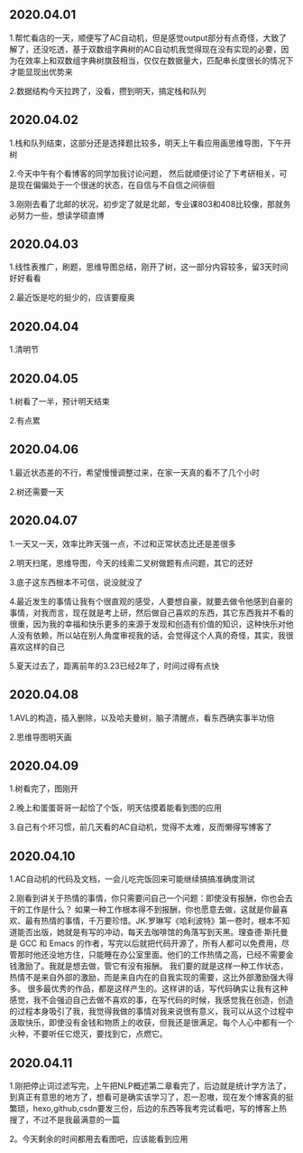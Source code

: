 ## 2020.04.01
1.帮忙看店的一天，顺便写了AC自动机，但是感觉output部分有点奇怪，大致了解了，还没吃透，基于双数组字典树的AC自动机我觉得现在没有实现的必要，因为在效率上和双数组字典树旗鼓相当，仅仅在数据量大，匹配串长度很长的情况下才能显现出优势来

2.数据结构今天拉跨了，没看，攒到明天，搞定栈和队列

## 2020.04.02
1.栈和队列结束，这部分还是选择题比较多，明天上午看应用画思维导图，下午开树

2.今天中午有个看博客的同学加我讨论问题， 然后就顺便讨论了下考研相关，可是现在偏偏处于一个很迷的状态，在自信与不自信之间徘徊

3.刚刚去看了北邮的状况，初步定了就是北邮，专业课803和408比较像，那就务必努力一些，想读学硕直博

## 2020.04.03
1.线性表推广，刷题，思维导图总结，刚开了树，这一部分内容较多，留3天时间好好看看

2.最近饭是吃的挺少的，应该要瘦奥

## 2020.04.04
1.清明节

## 2020.04.05
1.树看了一半，预计明天结束

2.有点累

## 2020.04.06
1.最近状态差的不行，希望慢慢调整过来，在家一天真的看不了几个小时

2.树还需要一天

## 2020.04.07
1.一天又一天，效率比昨天强一点，不过和正常状态比还是差很多

2.明天扫尾，思维导图，今天的线索二叉树做题有点问题，其它的还好

3.底子这东西根本不可信，说没就没了

4.最近发生的事情让我有个很直观的感受，人要想自豪，就要去做令他感到自豪的事情，对我而言，现在就是考上研，然后做自己喜欢的东西，其它东西我并不看的很重，因为我的幸福和快乐更多的来源于发现和创造有价值的知识，这种快乐对他人没有依赖，所以站在别人角度审视我的话，会觉得这个人真的奇怪，其实，我很喜欢这样的自己

5.夏天过去了，距离前年的3.23已经2年了，时间过得有点快

## 2020.04.08
1.AVL的构造，插入删除，以及哈夫曼树，脑子清醒点，看东西确实事半功倍

2.思维导图明天画

## 2020.04.09
1.树看完了，图刚开

2.晚上和蛋蛋哥哥一起恰了个饭，明天估摸着能看到图的应用

3.自己有个坏习惯，前几天看的AC自动机，觉得不太难，反而懒得写博客了

## 2020.04.10
1.AC自动机的代码及文档，一会儿吃完饭回来可能继续搞搞准确度测试

2.刚看到讲关于热情的事情，你只需要问自己一个问题：即使没有报酬，你也会去干的工作是什么？ 如果一种工作根本得不到报酬，你也愿意去做，这就是你最喜欢、最有热情的事情，千万要珍惜。JK.罗琳写《哈利波特》第一卷时，根本不知道能否出版，她就是有写的冲动，每天去咖啡馆的角落写到天黑。理查德·斯托曼是 GCC 和 Emacs 的作者，写完以后就把代码开源了，所有人都可以免费用，尽管那时他还没地方住，只能睡在办公室里面。他们的工作热情之高，已经不需要金钱激励了。我就是想去做，管它有没有报酬。 我们要的就是这样一种工作状态，热情不是来自外部的激励，而是来自内在的自我实现的需要，这比外部激励强大得多。 很多最优秀的作品，都是这样产生的。这样讲的话，写代码确实让我有这种感觉，我不会强迫自己去做不喜欢的事，在写代码的时候，我感觉我在创造，创造的过程本身吸引了我，我觉得我做的事情对我来说很有意义，我可以从这个过程中汲取快乐，即使没有金钱和物质上的收获，但我还是很满足。每个人心中都有一个火种，不要听任它熄灭，要找到它，点燃它。

## 2020.04.11
1.刚把停止词过滤写完，上午把NLP概述第二章看完了，后边就是统计学方法了，到真正有意思的地方了，想看可是确实该学习了，忍一忍嗷，现在发个博客真的挺繁琐，hexo,github,csdn要发三份，后边的东西等我考完试看吧，写的博客上热搜了，不过不是我最满意的一篇


2。今天剩余的时间都用去看图吧，应该能看到应用

